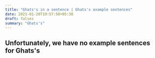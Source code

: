 ```yaml
---
title: "Ghats's in a sentence | Ghats's example sentences"
date: 2021-01-20T19:57:50+05:30
draft: falses
summary: "Ghats's"
---
```

## Unfortunately, we have no example sentences for Ghats's                 
